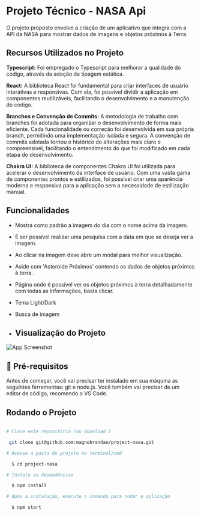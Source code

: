 
# Projeto Técnico - NASA Api
O projeto proposto envolve a criação de um aplicativo que integra com a API da NASA para mostrar dados de imagens e objetos próximos à Terra.

## Recursos Utilizados no Projeto

**Typescript:** Foi empregado o Typescript para melhorar a qualidade do código, através da adoção de tipagem estática.

**React:** A biblioteca React foi fundamental para criar interfaces de usuário interativas e responsivas. Com ela, foi possível dividir a aplicação em componentes reutilizáveis, facilitando o desenvolvimento e a manutenção do código. 

**Branches e Convenção de Commits:** A metodologia de trabalho com branches foi adotada para organizar o desenvolvimento de forma mais eficiente. Cada funcionalidade ou correção foi desenvolvida em sua própria branch, permitindo uma implementação isolada e segura. A convenção de commits adotada tornou o histórico de alterações mais claro e compreensível, facilitando o entendimento do que foi modificado em cada etapa do desenvolvimento.

**Chakra UI:** A biblioteca de componentes Chakra UI foi utilizada para acelerar o desenvolvimento da interface de usuário. Com uma vasta gama de componentes prontos e estilizados, foi possível criar uma aparência moderna e responsiva para a aplicação sem a necessidade de estilização manual. 

## Funcionalidades

- Mostra como padrão a imagem do dia com o nome acima da imagem.
- É ser possível realizar uma pesquisa com a data em que se deseja ver a imagem.
- Ao clicar na imagem deve abre um modal para melhor visualização.
- Aside com 'Asteroide Próximos' contendo os dados de objetos próximos à terra .
- Página onde é possível ver os objetos próximos à terra detalhadamente com todas as informações, basta clicar.
- Tema Light/Dark
- Busca de imagem 

- ## Visualização do Projeto

![App Screenshot](https://i.imgur.com/n3asOaG.png)


## 🔗 Pré-requisitos


Antes de começar, você vai precisar ter instalado em sua máquina as seguintes ferramentas: git e node.js. Você também vai precisar de um editor de código, recomendo o VS Code.

## Rodando o Projeto

```bash

# Clone este repositório (ou download )

 git clone git@github.com:magnobrandao/project-nasa.git

# Acesse a pasta do projeto no terminal/cmd

  $ cd project-nasa

# Instale as dependências

  $ npm install 

# Após a instalação, execute o comando para rodar a aplicação

  $ npm start

